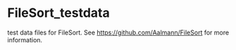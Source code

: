 # FileSort_testdata
test data files for FileSort.
See https://github.com/Aalmann/FileSort for more information.
